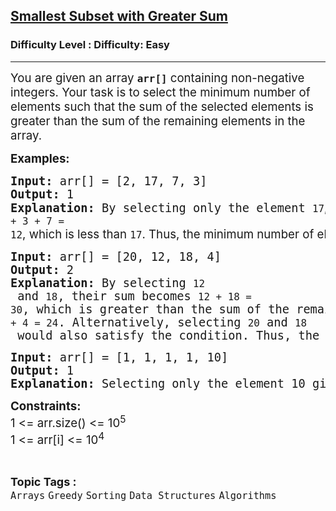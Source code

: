<h2><a href="https://www.geeksforgeeks.org/problems/smallest-subset-with-greater-sum/1">Smallest Subset with Greater Sum</a></h2><h3>Difficulty Level : Difficulty: Easy</h3><hr><div class="problems_problem_content__Xm_eO"><p><span style="font-size: 14pt;">You are given an array <strong><code>arr[]</code></strong> containing non-negative integers. Your task is to select the minimum number of elements such that the sum of the selected elements is greater than the sum of the remaining elements in the array.</span></p>
<p><span style="font-size: 14pt;"><strong>Examples:</strong></span></p>
<pre><span style="font-size: 14pt;"><strong>Input: </strong>arr[] = [2, 17, 7, 3]
<strong>Output: </strong>1
<strong>Explanation: </strong>By selecting only the element <code>17</code><span style="font-family: -apple-system, BlinkMacSystemFont, 'Segoe UI', Roboto, Oxygen, Ubuntu, Cantarell, 'Open Sans', 'Helvetica Neue', sans-serif;">, the sum of the remaining elements is </span><code>2 + 3 + 7 = 12</code><span style="font-family: -apple-system, BlinkMacSystemFont, 'Segoe UI', Roboto, Oxygen, Ubuntu, Cantarell, 'Open Sans', 'Helvetica Neue', sans-serif;">, which is less than </span><code>17</code><span style="font-family: -apple-system, BlinkMacSystemFont, 'Segoe UI', Roboto, Oxygen, Ubuntu, Cantarell, 'Open Sans', 'Helvetica Neue', sans-serif;">. Thus, the minimum number of elements required is </span><code>1</code><span style="font-family: -apple-system, BlinkMacSystemFont, 'Segoe UI', Roboto, Oxygen, Ubuntu, Cantarell, 'Open Sans', 'Helvetica Neue', sans-serif;">.</span></span></pre>
<pre><span style="font-size: 14pt;"><strong>Input: </strong>arr[] = [20, 12, 18, 4]
<strong>Output: </strong>2
<strong>Explanation: </strong>By selecting <code>12</code> and <code>18</code>, their sum becomes <code>12 + 18 = 30</code>, which is greater than the sum of the remaining elements <code>20 + 4 = 24</code>. Alternatively, selecting <code>20</code> and <code>18</code> would also satisfy the condition. Thus, the minimum number of elements required is <code>2</code>.</span></pre>
<pre><span style="font-size: 14pt;"><strong>Input: </strong>arr[] = [1, 1, 1, 1, 10]
<strong>Output: </strong>1
<strong>Explanation: </strong>Selecting only the element 10 gives a sum of 10, which is greater than the sum of the remaining elements (1 + 1 + 1 + 1 = 4). Therefore, the minimum number of elements required is 1.</span></pre>
<p><span style="font-size: 14pt;"><strong>Constraints:</strong><br>1 &lt;= arr.size() &lt;= 10<sup>5</sup><br>1 &lt;= arr[i] &lt;= 10<sup>4</sup><br></span></p></div><br><p><span style=font-size:18px><strong>Topic Tags : </strong><br><code>Arrays</code>&nbsp;<code>Greedy</code>&nbsp;<code>Sorting</code>&nbsp;<code>Data Structures</code>&nbsp;<code>Algorithms</code>&nbsp;